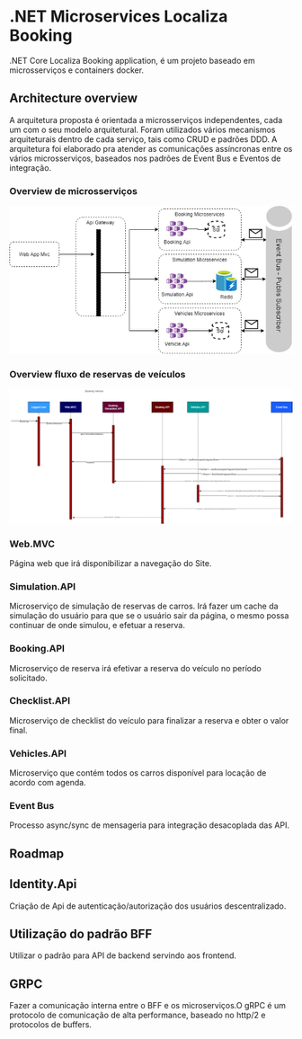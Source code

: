 # .NET Microservices Localiza Booking


.NET Core Localiza Booking application, é um projeto baseado em microsserviços e containers docker.

## Architecture overview

A arquitetura proposta é orientada a microsserviços independentes, cada um com o seu modelo arquitetural. Foram utilizados vários mecanismos arquiteturais dentro de cada serviço, tais como CRUD e padrões DDD. A arquitetura foi elaborado pra atender as comunicações assíncronas entre os vários microsserviços, baseados nos padrões de Event Bus e Eventos de integração.

### Overview de microsserviços
![](img/Microsservicos.png)


### Overview fluxo de reservas de veículos
![](img/booking_vehicle.png)


### Web.MVC

Página web que irá disponibilizar a navegação do Site.

### Simulation.API 

Microserviço de simulação de reservas de carros. Irá fazer um cache da simulação do usuário para que se o usuário sair da página, o mesmo possa continuar de onde simulou, e efetuar a reserva.

### Booking.API 

Microserviço de reserva irá efetivar a reserva do veículo no período solicitado.

### Checklist.API 

Microserviço de checklist do veículo para finalizar a reserva e obter o valor final.

### Vehicles.API 

Microserviço que contém todos os carros disponível para locação de acordo com agenda.

### Event Bus 

Processo async/sync de mensageria para integração desacoplada das API.

## Roadmap

## Identity.Api 

Criação de Api de autenticação/autorização dos usuários descentralizado.

## Utilização do padrão BFF

Utilizar o padrão para API de backend servindo aos frontend. 

## GRPC

Fazer a comunicação interna entre o BFF e os microserviços.O gRPC é um protocolo de comunicação de alta performance, baseado no http/2 e protocolos de buffers.



